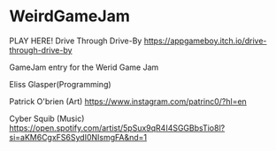 # WeirdGameJam
PLAY HERE!
Drive Through Drive-By https://appgameboy.itch.io/drive-through-drive-by

GameJam entry for the Werid Game Jam 

Eliss Glasper(Programming) 


Patrick O'brien (Art) https://www.instagram.com/patrinc0/?hl=en 


Cyber Squib (Music) https://open.spotify.com/artist/5pSux9qR4I4SGGBbsTio8l?si=aKM6CgxFS6SydI0NIsmgFA&nd=1 
